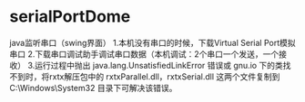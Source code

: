 # serialPortDome
java监听串口（swing界面）
1.本机没有串口的时候，下载Virtual Serial Port模拟串口
2.下载串口调试助手调试串口数据（本机调试：2个串口一个发送，一个接收）
3.运行过程中抛出 java.lang.UnsatisfiedLinkError 错误或 gnu.io 下的类找不到时，将rxtx解压包中的 rxtxParallel.dll，rxtxSerial.dll 这两个文件复制到 C:\Windows\System32 目录下可解决该错误。
